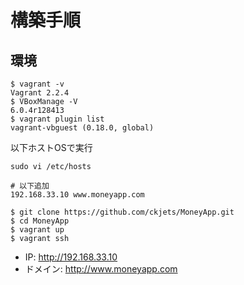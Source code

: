 # 構築手順

## 環境

```
$ vagrant -v
Vagrant 2.2.4
$ VBoxManage -V
6.0.4r128413
$ vagrant plugin list
vagrant-vbguest (0.18.0, global)
```

以下ホストOSで実行
```
sudo vi /etc/hosts

# 以下追加
192.168.33.10 www.moneyapp.com
```

```bash:
$ git clone https://github.com/ckjets/MoneyApp.git
$ cd MoneyApp
$ vagrant up
$ vagrant ssh
```

- IP: http://192.168.33.10
- ドメイン: http://www.moneyapp.com
